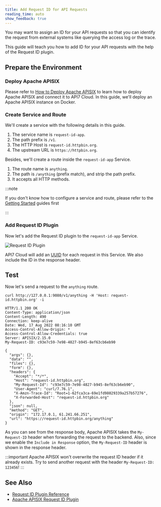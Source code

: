 ```yaml
---
title: Add Request ID for API Requests
reading_time: auto
show_feedback: true
---
```


You may want to assign an ID for your API requests so that you can identify the request from external systems like
querying the access log or the trace.

This guide will teach you how to add ID for your API requests with the help of the Request ID plugin.

Prepare the Environment
-----------------------

### Deploy Apache APISIX

Please refer to [How to Deploy Apache APISIX](../product/how-to-deploy-apache-apisix.md) to learn how to deploy
Apache APISIX and connect it to API7 Cloud. In this guide, we'll deploy an Apache APISIX instance on Docker.

### Create Service and Route

We'll create a service with the following details in this guide.

1. The service name is `request-id-app`.
2. The path prefix is `/v1`.
3. The HTTP Host is `request-id.httpbin.org`.
4. The upstream URL is `https://httpbin.org`.

Besides, we'll create a route inside the `request-id-app` Service.

1. The route name is `anything`.
2. The path is `/anything` (prefix match), and strip the path prefix.
3. It accepts all HTTP methods.

:::note

If you don't know how to configure a service and route, please refer to the [Getting Started](../../getting-started) guides first

:::

### Add Request ID Plugin

Now let's add the Request ID plugin to the `request-id-app` Service.

![Request ID Plugin](https://static.apiseven.com/2022/12/30/request-id.png)

API7 Cloud will add an [UUID](https://en.wikipedia.org/wiki/Universally_unique_identifier) for each request in this Service.
We also include the ID in the response header.

Test
----

Now let's send a request to the `anything` route.

```shell
curl http://127.0.0.1:9080/v1/anything -H 'Host: request-id.httpbin.org' -i
```

```shell
HTTP/1.1 200 OK
Content-Type: application/json
Content-Length: 490
Connection: keep-alive
Date: Wed, 17 Aug 2022 08:16:10 GMT
Access-Control-Allow-Origin: *
Access-Control-Allow-Credentials: true
Server: APISIX/2.15.0
My-Request-ID: c93e7c59-7e98-4827-b945-8ef63cb6eb90

{
  "args": {},
  "data": "",
  "files": {},
  "form": {},
  "headers": {
    "Accept": "*/*",
    "Host": "request-id.httpbin.org",
    "My-Request-Id": "c93e7c59-7e98-4827-b945-8ef63cb6eb90",
    "User-Agent": "curl/7.76.1",
    "X-Amzn-Trace-Id": "Root=1-62fca3ca-69e1fd98029339a257b57276",
    "X-Forwarded-Host": "request-id.httpbin.org"
  },
  "json": null,
  "method": "GET",
  "origin": "172.17.0.1, 61.241.66.251",
  "url": "https://request-id.httpbin.org/anything"
}
```

As you can see from the response body, Apache APISIX takes the `My-Request-ID` header when forwarding the request to the backend.
Also, since we enable the `Include in Response` option, the `My-Request-ID` header is shown in the response header.

:::important
Apache APISIX won't overwrite the request ID header if it already exists. Try to send another request with the header `My-Request-ID: 123456`!
:::

See Also
--------

* [Request ID Plugin Reference](../../references/plugins/product/request-id.md)
* [Apache APISIX Request ID Plugin](https://apisix.apache.org/docs/apisix/plugins/request-id/)
